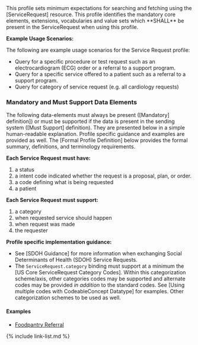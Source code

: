 <div markdown="1" class="new-content">
This profile sets minimum expectations for searching and fetching  using the [ServiceRequest] resource. This profile identifies the mandatory core elements, extensions, vocabularies and value sets which **SHALL** be present in the ServiceRequest when using this profile.

**Example Usage Scenarios:**

The following are example usage scenarios for the Service Request profile:

-   Query for a specific procedure or test request such as an electrocardiogram (ECG) order or a referral to a support program.
-   Query for a specific service offered to a patient such as a referral to a support program.
-   Query for category of service request (e.g. all cardiology requests)


### Mandatory and Must Support Data Elements

The following data-elements must always be present ([Mandatory] definition]) or must be supported if the data is present in the sending system ([Must Support] definition). They are presented below in a simple human-readable explanation.  Profile specific guidance and examples are provided as well.  The [Formal Profile Definition] below provides the  formal summary, definitions, and  terminology requirements.

**Each Service Request must have:**

1.  a status
1.  a intent code indicated whether the request is a proposal, plan, or order.
3.  a code defining what is being requested
4.  a patient

**Each Service Request must support:**

1.  a category
1.  when requested service should happen
1.  when request was made
1.  the requester

**Profile specific implementation guidance:**

- See [SDOH Guidance] for more information when exchanging Social Determinants of Health (SDOH) Service Requests.
- The `ServiceRequest.category` binding must support at a minimum the [US Core ServiceRequest
Category Codes].  Within this categorization scheme/axis, other categories codes may be supported and alternate codes may be provided *in addition* to the standard codes. See [Using multiple codes with CodeableConcept Datatype] for examples.  Other categorization schemes to be used as well.

#### Examples

- [Foodpantry Referral](ServiceRequest-foodpantry-referral.html)

</div>

{% include link-list.md %}
